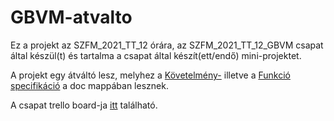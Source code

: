 # GBVM-atvalto

Ez a projekt az SZFM_2021_TT_12 órára, az SZFM_2021_TT_12_GBVM csapat által készül(t) és tartalma a csapat által készít(ett/endő) mini-projektet.

A projekt egy átváltó lesz, melyhez a [Követelmény-](/doc/kovspec.md) illetve a [Funkció specifikáció](/doc/funkspec.md) a doc mappában lesznek.

A csapat trello board-ja [itt](https://trello.com/b/ceMPY4ig/%C3%A1tv%C3%A1lt%C3%B3-mini-projekt) található.